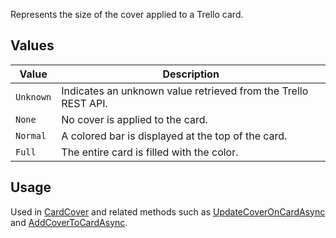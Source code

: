 Represents the size of the cover applied to a Trello card.

## Values
| Value | Description |
| --- | --- |
| `Unknown` | Indicates an unknown value retrieved from the Trello REST API. |
| `None` | No cover is applied to the card. |
| `Normal` | A colored bar is displayed at the top of the card. |
| `Full` | The entire card is filled with the color. |

## Usage
Used in [CardCover](CardCover) and related methods such as [UpdateCoverOnCardAsync](UpdateCoverOnCardAsync) and [AddCoverToCardAsync](AddCoverToCardAsync).
